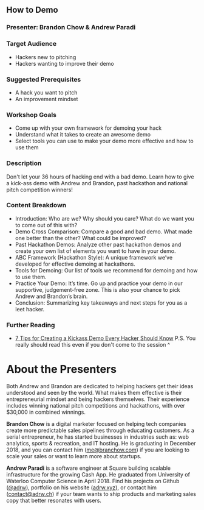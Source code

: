 ## How to Demo
### Presenter: Brandon Chow & Andrew Paradi

### Target Audience

- Hackers new to pitching
- Hackers wanting to improve their demo

### Suggested Prerequisites

- A hack you want to pitch
- An improvement mindset
 
### Workshop Goals
- Come up with your own framework for demoing your hack
- Understand what it takes to create an awesome demo
- Select tools you can use to make your demo more effective and how to use them

### Description

Don't let your 36 hours of hacking end with a bad demo. Learn how to give a kick-ass demo with Andrew and Brandon, past hackathon and national pitch competition winners!

### Content Breakdown

- Introduction: Who are we? Why should you care? What do we want you to come out of this with?
- Demo Cross Comparison: Compare a good and bad demo. What made one better than the other? What could be improved?
- Past Hackathon Demos: Analyze other past hackathon demos and create your own list of elements you want to have in your demo.
- ABC Framework (Hackathon Style): A unique framework we’ve developed for effective demoing at hackathons.
- Tools for Demoing: Our list of tools we recommend for demoing and how to use them.
- Practice Your Demo: It’s time. Go up and practice your demo in our supportive, judgement-free zone. This is also your chance to pick Andrew and Brandon’s brain.
- Conclusion: Summarizing key takeaways and next steps for you as a leet hacker.

### Further Reading
* [7 Tips for Creating a Kickass Demo Every Hacker Should Know](./HowToDemo-7Tips.md)
P.S. You really should read this even if you don't come to the session ^

# About the Presenters
Both Andrew and Brandon are dedicated to helping hackers get their ideas understood and seen by the world. What makes them effective is their entrepreneurial mindset and being hackers themselves. Their experience includes winning national pitch competitions and hackathons, with over $30,000 in combined winnings.

**Brandon Chow** is a digital marketer focused on helping tech companies create more predictable sales pipelines through educating customers. As a serial entrepreneur, he has started businesses in industries such as: web analytics, sports & recreation, and IT hosting. He is graduating in December 2018, and you can contact him ([me@branchow.com](mailto:me@branchow.com)) if you are looking to scale your sales or want to learn more about startups.

**Andrew Paradi** is a software engineer at Square building scalable infrastructure for the growing Cash App. He graduated from University of Waterloo Computer Science in April 2018. Find his projects on Github ([@adrw](https://github.com/adrw)), portfolio on his website ([adrw.xyz](https://www.adrw.xyz)), or contact him ([contact@adrw.ch](mailto:contact@adrw.ch)) if your team wants to ship products and marketing sales copy that better resonates with users.
